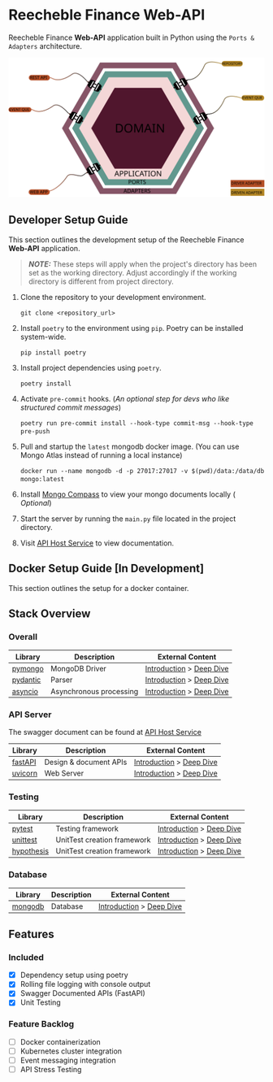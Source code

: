 # Reecheble Finance Web-API


Reecheble Finance **Web-API** application built in Python using the
`Ports & Adapters` architecture.

<img src="./assets/application_architecture.svg" alt="Microservice Architecture">

## Developer Setup Guide

This section outlines the development setup of the Reecheble Finance **Web-API** application.
> **_NOTE:_** These steps will apply when the project's directory has been set as
> the working directory. Adjust accordingly if the working directory is different
> from project directory.


1. Clone the repository to your development environment.
   ```
   git clone <repository_url>
   ```
2. Install `poetry` to the environment using `pip`. Poetry can be installed system-wide.
   ```
   pip install poetry
   ```
3. Install project dependencies using `poetry`.
   ```
   poetry install
   ```
4. Activate `pre-commit` hooks. (*An optional step for devs who like structured commit messages*)
   ```
   poetry run pre-commit install --hook-type commit-msg --hook-type pre-push
   ```
5. Pull and startup the `latest` mongodb docker image. (You can use Mongo Atlas instead of running a local instance)
   ```
   docker run --name mongodb -d -p 27017:27017 -v $(pwd)/data:/data/db mongo:latest
   ```
6. Install [Mongo Compass](https://www.mongodb.com/docs/compass/current/install/) to view your mongo documents locally (
   *Optional*)
7. Start the server by running the `main.py` file located in the project directory.

8. Visit [API Host Service](http://0.0.0.0:8000/latest/docs) to view documentation.

## Docker Setup Guide [In Development]

This section outlines the setup for a docker container.

## Stack Overview

### Overall

| Library      | Description             | External Content                                                                                                             |
|--------------|-------------------------|------------------------------------------------------------------------------------------------------------------------------|
| [pymongo]()  | MongoDB Driver          | [Introduction](https://pymongo.readthedocs.io/en/stable/) > [Deep Dive](https://pymongo.readthedocs.io/en/stable/)           |
| [pydantic]() | Parser                  | [Introduction](https://docs.pydantic.dev/latest/) > [Deep Dive](https://docs.pydantic.dev/latest/)                           |
| [asyncio]()  | Asynchronous processing | [Introduction](https://docs.python.org/3/library/asyncio.html) > [Deep Dive](https://docs.python.org/3/library/asyncio.html) |

### API Server
The swagger document can be found at [API Host Service](http://0.0.0.0:8000/latest/docs)

| Library                                 | Description            | External Content                                                                                                                                                         |
|-----------------------------------------|------------------------|--------------------------------------------------------------------------------------------------------------------------------------------------------------------------|
| [fastAPI](https://fastapi.tiangolo.com) | Design & document APIs | [Introduction](https://blog.devgenius.io/brief-introduction-to-fastapi-d6f25793b11a) > [Deep Dive](https://blog.devgenius.io/brief-introduction-to-fastapi-d6f25793b11a) |
| [uvicorn](https://www.uvicorn.org/)     | Web Server             | [Introduction](https://www.uvicorn.org/) > [Deep Dive](https://www.uvicorn.org/)                                                                                         |

### Testing
| Library                                                              | Description                 | External Content                                                                                                                                     |
|----------------------------------------------------------------------|-----------------------------|------------------------------------------------------------------------------------------------------------------------------------------------------|
| [pytest](https://docs.pytest.org/en/7.1.x/index.html)                | Testing framework           | [Introduction](https://docs.pytest.org/en/7.1.x/getting-started.html) > [Deep Dive](https://docs.pytest.org/en/7.1.x/reference/reference.html)       |
| [unittest](https://docs.python.org/3/library/unittest.html)          | UnitTest creation framework | [Introduction](https://docs.python.org/3/library/unittest.html) > [Deep Dive](https://docs.python.org/3/library/unittest.html)                       |
| [hypothesis](https://hypothesis.readthedocs.io/en/latest/index.html) | UnitTest creation framework | [Introduction](https://hypothesis.readthedocs.io/en/latest/quickstart.html) > [Deep Dive](https://hypothesis.readthedocs.io/en/latest/settings.html) |

### Database

| Library     | Description | External Content                                                                 |
|-------------|-------------|----------------------------------------------------------------------------------|
| [mongodb]() | Database    | [Introduction](https://www.mongodb.com/) > [Deep Dive](https://www.mongodb.com/) |

## Features

### Included
- [X] Dependency setup using poetry
- [X] Rolling file logging with console output
- [X] Swagger Documented APIs (FastAPI)
- [x] Unit Testing

### Feature Backlog

- [ ] Docker containerization
- [ ] Kubernetes cluster integration
- [ ] Event messaging integration
- [ ] API Stress Testing

